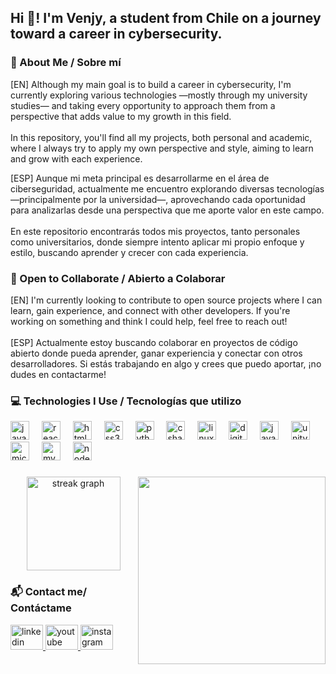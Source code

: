 <h2 align="left">Hi 👋! I'm Venjy, a student from Chile on a journey toward a career in cybersecurity.</h2>

###

###  <!-- SOBRE MÍ -->
<h3 align="left">🧠 About Me / Sobre mí</h3>

<p align="left">
  [EN] Although my main goal is to build a career in cybersecurity, I'm currently exploring various technologies —mostly through my university studies— and taking every opportunity to approach them from a perspective that adds value to my growth in this field.<br><br>
  In this repository, you'll find all my projects, both personal and academic, where I always try to apply my own perspective and style, aiming to learn and grow with each experience.
</p>

<p align="left">
  [ESP] Aunque mi meta principal es desarrollarme en el área de ciberseguridad, actualmente me encuentro explorando diversas tecnologías —principalmente por la universidad—, aprovechando cada oportunidad para analizarlas desde una perspectiva que me aporte valor en este campo.<br><br>
  En este repositorio encontrarás todos mis proyectos, tanto personales como universitarios, donde siempre intento aplicar mi propio enfoque y estilo, buscando aprender y crecer con cada experiencia.
</p>

### <!-- COLABORACIÓN -->
<h3 align="left">🤝 Open to Collaborate / Abierto a Colaborar</h3>

<p align="left">
  [EN] I'm currently looking to contribute to open source projects where I can learn, gain experience, and connect with other developers. If you're working on something and think I could help, feel free to reach out!<br><br>
  [ESP] Actualmente estoy buscando colaborar en proyectos de código abierto donde pueda aprender, ganar experiencia y conectar con otros desarrolladores. Si estás trabajando en algo y crees que puedo aportar, ¡no dudes en contactarme!
</p>


<!-- TECNOLOGÍAS -->
<h3 align="left">💻 Technologies I Use / Tecnologías que utilizo</h3>

<div align="left">
  <img src="https://cdn.jsdelivr.net/gh/devicons/devicon/icons/javascript/javascript-original.svg" height="30" alt="javascript logo"  />
  <img width="12" />
  <img src="https://cdn.jsdelivr.net/gh/devicons/devicon/icons/react/react-original.svg" height="30" alt="react logo"  />
  <img width="12" />
  <img src="https://cdn.jsdelivr.net/gh/devicons/devicon/icons/html5/html5-original.svg" height="30" alt="html5 logo"  />
  <img width="12" />
  <img src="https://cdn.jsdelivr.net/gh/devicons/devicon/icons/css3/css3-original.svg" height="30" alt="css3 logo"  />
  <img width="12" />
  <img src="https://cdn.jsdelivr.net/gh/devicons/devicon/icons/python/python-original.svg" height="30" alt="python logo"  />
  <img width="12" />
  <img src="https://cdn.jsdelivr.net/gh/devicons/devicon/icons/csharp/csharp-original.svg" height="30" alt="csharp logo"  />
  <img width="12" />
  <img src="https://cdn.jsdelivr.net/gh/devicons/devicon/icons/linux/linux-original.svg" height="30" alt="linux logo"  />
  <img width="12" />
  <img src="https://cdn.jsdelivr.net/gh/devicons/devicon/icons/digitalocean/digitalocean-original.svg" height="30" alt="digitalocean logo"  />
  <img width="12" />
  <img src="https://cdn.jsdelivr.net/gh/devicons/devicon/icons/java/java-original.svg" height="30" alt="java logo"  />
  <img width="12" />
  <img src="https://cdn.jsdelivr.net/gh/devicons/devicon/icons/unity/unity-original.svg" height="30" alt="unity logo"  />
  <img width="12" />
  <img src="https://cdn.jsdelivr.net/gh/devicons/devicon/icons/microsoftsqlserver/microsoftsqlserver-plain.svg" height="30" alt="microsoftsqlserver logo"  />
  <img width="12" />
  <img src="https://cdn.jsdelivr.net/gh/devicons/devicon/icons/mysql/mysql-original.svg" height="30" alt="mysql logo"  />
  <img width="12" />
  <img src="https://cdn.jsdelivr.net/gh/devicons/devicon/icons/nodejs/nodejs-original.svg" height="30" alt="nodejs logo"  />
</div>

###


<img align="right" height="300" src="https://media1.tenor.com/m/PuQpMLM0PwwAAAAd/cat-work-in-progress.gif"  />

###


<div align="center">
  <img src="https://streak-stats.demolab.com?user=Venjyy&locale=en&mode=daily&theme=dracula&hide_border=false&border_radius=5&order=3" height="150" alt="streak graph"  />
</div>

###


<h3 align="left">📬 Contact me/ Contáctame</h3>

<div align="left">
  <a href="https://www.linkedin.com/in/benjamin-flores-aa59112b5/" target="_blank">
    <img src="https://raw.githubusercontent.com/maurodesouza/profile-readme-generator/master/src/assets/icons/social/linkedin/default.svg" width="52" height="40" alt="linkedin logo"  />
  </a>
  <a href="https://www.youtube.com/@1venjy" target="_blank">
    <img src="https://raw.githubusercontent.com/maurodesouza/profile-readme-generator/master/src/assets/icons/social/youtube/default.svg" width="52" height="40" alt="youtube logo"  />
  </a>
  <a href="https://www.instagram.com/1venjy/" target="_blank">
    <img src="https://raw.githubusercontent.com/maurodesouza/profile-readme-generator/master/src/assets/icons/social/instagram/default.svg" width="52" height="40" alt="instagram logo"  />
  </a>
</div>
